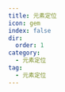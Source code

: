 ```yaml
---
title: 元素定位
icon: gem
index: false
dir:
  order: 1
category:
  - 元素定位
tag:
  - 元素定位
---
```


<Catalog />
